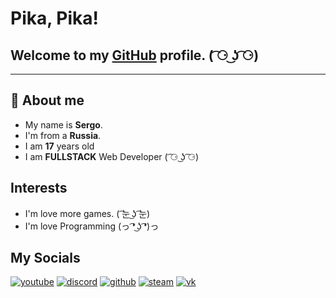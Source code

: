 # Pika, Pika!
## Welcome to my [GitHub](https://github.com/s3rxio) profile. ( ͡⚆ ͜ʖ ͡⚆)
-------
## 💬 About me  
- My name is **Sergo**.
- I'm from a **Russia**.
- I am **17** years old
- I am **FULLSTACK** Web Developer ( ͡⚆ ͜ʖ ͡⚆)

## Interests
- I'm love more games. ( ͡눈 ͜ʖ ͡눈)
- I'm love Programming (っ ͡❛ ͜ʖ ͡❛)っ

## My Socials
[![youtube](https://img.shields.io/static/v1?label=&message=Youtube&color=191919&style=for-the-badge&logo=youtube)](https://www.youtube.com/channel/UCeIhMtpxzuhbq7LBYPPJ7Xw)
[![discord](https://img.shields.io/static/v1?label=&message=DISCORD&color=191919&style=for-the-badge&logo=discord)](https://discordapp.com/users/485736695396958209)
[![github](https://img.shields.io/static/v1?label=&message=github&color=191919&style=for-the-badge&logo=github)](https://github.com/s3rxio)
[![steam](https://img.shields.io/static/v1?label=&message=steam&color=191919&style=for-the-badge&logo=Steam)](https://steamcommunity.com/id/s3rxio/)
[![vk](https://img.shields.io/static/v1?label=&message=VK&color=191919&style=for-the-badge&logo=vk)](https://vk.com/s3rxio)
